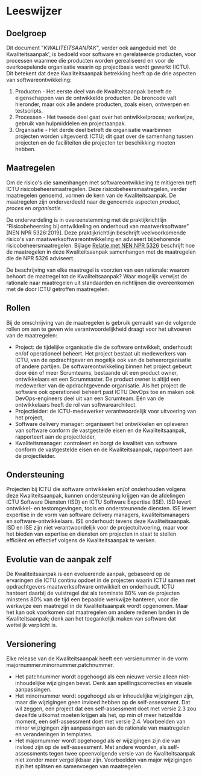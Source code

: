 # Leeswijzer

## Doelgroep

Dit document "$KWALITEITSAANPAK$", verder ook aangeduid met 'de Kwaliteitsaanpak', is bedoeld voor software en gerelateerde producten, voor processen waarmee die producten worden gerealiseerd en voor de overkoepelende organisatie waarin op projectbasis wordt gewerkt (ICTU). Dit betekent dat deze Kwaliteitsaanpak betrekking heeft op de drie aspecten van softwareontwikkeling:

<!-- begin: slide -->
1. Producten - Het eerste deel van de Kwaliteitsaanpak betreft de eigenschappen van de ontwikkelde producten. De broncode valt hieronder, maar ook alle andere producten, zoals eisen, ontwerpen en testscripts.
2. Processen - Het tweede deel gaat over het ontwikkelproces; werkwijze, gebruik van hulpmiddelen en projectaanpak.
3. Organisatie - Het derde deel betreft de organisatie waarbinnen projecten worden uitgevoerd: ICTU; dit gaat over de samenhang tussen projecten en de faciliteiten die projecten ter beschikking moeten hebben.
<!-- end: slide -->

## Maatregelen

Om de risico's die samenhangen met softwareontwikkeling te mitigeren treft ICTU risicobeheersmaatregelen. Deze risicobeheersmaatregelen, verder maatregelen genoemd, vormen de kern van de Kwaliteitsaanpak. De maatregelen zijn onderverdeeld naar de genoemde aspecten *product*, *proces* en *organisatie*.

De onderverdeling is in overeenstemming met de praktijkrichtlijn “Risicobeheersing bij ontwikkeling en onderhoud van maatwerksoftware” [NEN NPR 5326:2019]. Deze praktijkrichtlijn beschrijft veelvoorkomende risico's van maatwerksoftwareontwikkeling en adviseert bijbehorende risicobeheersmaatregelen. Bijlage [Relatie met NEN NPR 5326](#relatie-met-nen-npr-5326) beschrijft hoe de maatregelen in deze Kwaliteitsaanpak samenhangen met de maatregelen die de NPR 5326 adviseert.

De beschrijving van elke maatregel is voorzien van een rationale: waarom behoort de maatregel tot de Kwaliteitsaanpak? Waar mogelijk verwijst de rationale naar maatregelen uit standaarden en richtlijnen die overeenkomen met de door ICTU getroffen maatregelen.

## Rollen

Bij de omschrijving van de maatregelen is gebruik gemaakt van de volgende rollen om aan te geven wie verantwoordelijkheid draagt voor het uitvoeren van de maatregelen:

* Project: de tijdelijke organisatie die de software ontwikkelt, onderhoudt en/of operationeel beheert. Het project bestaat uit medewerkers van ICTU, van de opdrachtgever en mogelijk ook van de beheerorganisatie of andere partijen. De softwareontwikkeling binnen het project gebeurt door één of meer Scrumteams, bestaande uit een product owner, ontwikkelaars en een Scrummaster. De product owner is altijd een medewerker van de opdrachtgevende organisatie. Als het project de software ook operationeel beheert past ICTU DevOps toe en maken ook DevOps-engineers deel uit van een Scrumteam. Eén van de ontwikkelaars heeft de rol van softwarearchitect.
* Projectleider: de ICTU-medewerker verantwoordelijk voor uitvoering van het project,
* Software delivery manager: organiseert het ontwikkelen en opleveren van software conform de vastgestelde eisen en de Kwaliteitsaanpak, rapporteert aan de projectleider,
* Kwaliteitsmanager: controleert en borgt de kwaliteit van software conform de vastgestelde eisen en de Kwaliteitsaanpak, rapporteert aan de projectleider.

## Ondersteuning

Projecten bij ICTU die software ontwikkelen en/of onderhouden volgens deze Kwaliteitsaanpak, kunnen ondersteuning krijgen van de afdelingen ICTU Software Diensten (ISD) en ICTU Software Expertise (ISE). ISD levert ontwikkel- en testomgevingen, tools en ondersteunende diensten. ISE levert expertise in de vorm van software delivery managers, kwaliteitsmanagers en software-ontwikkelaars. ISE onderhoudt tevens deze Kwaliteitsaanpak. ISD en ISE zijn niet verantwoordelijk voor de projectuitvoering, maar voor het bieden van expertise en diensten om projecten in staat te stellen efficiënt en effectief volgens de Kwaliteitsaanpak te werken.

## Evolutie van de aanpak zelf

De Kwaliteitsaanpak is een evoluerende aanpak, gebaseerd op de ervaringen die ICTU continu opdoet in de projecten waarin ICTU samen met opdrachtgevers maatwerksoftware ontwikkelt en onderhoudt. ICTU hanteert daarbij de vuistregel dat als tenminste 80% van de projecten minstens 80% van de tijd een bepaalde werkwijze hanteren, voor die werkwijze een maatregel in de Kwaliteitsaanpak wordt opgenomen. Maar het kan ook voorkomen dat maatregelen om andere redenen landen in de Kwaliteitsaanpak; denk aan het toegankelijk maken van software dat wettelijk verplicht is.

## Versionering

Elke release van de Kwaliteitsaanpak heeft een versienummer in de vorm majornummer.minornummer.patchnummer.

* Het patchnummer wordt opgehoogd als een nieuwe versie alleen niet-inhoudelijke wijzigingen bevat. Denk aan spellingscorrecties en visuele aanpassingen.
* Het minornummer wordt opgehoogd als er inhoudelijke wijzigingen zijn, maar die wijzigingen geen invloed hebben op de self-assessment. Dat wil zeggen, een project dat een self-assessment doet met versie 2.3 zou dezelfde uitkomst moeten krijgen als het, op min of meer hetzelfde moment, een self-assessment doet met versie 2.4. Voorbeelden van minor wijzigingen zijn aanpassingen aan de rationale van maatregelen en veranderingen in templates.
* Het majornummer wordt opgehoogd als er wijzigingen zijn die van invloed zijn op de self-assessment. Met andere woorden, als self-assessments tegen twee opeenvolgende versie van de Kwaliteitsaanpak niet zonder meer vergelijkbaar zijn. Voorbeelden van major wijzigingen zijn het splitsen en samenvoegen van maatregelen.
